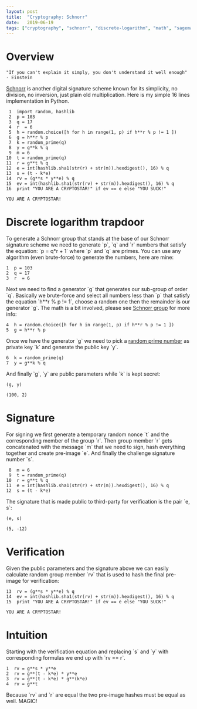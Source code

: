 ```yaml
---
layout: post
title:  "Cryptography: Schnorr"
date:   2019-06-19
tags: ["cryptography", "schnorr", "discrete-logarithm", "math", "sagemath"]
---
```



# Overview

    "If you can't explain it simply, you don't understand it well enough" - Einstein

[Schnorr](https://en.wikipedia.org/wiki/Schnorr_signature) is another digital signature scheme known for its simplicity, no division, no inversion, just plain old multiplication. Here is my simple 16 lines implementation in Python.

     1  import random, hashlib
     2  p = 103
     3  q = 17
     4  r  = 6
     5  h = random.choice([h for h in range(1, p) if h**r % p != 1 ])
     6  g = h**r % p
     7  k = random_prime(q)
     8  y = g**k % q
     9  m = 6
    10  t = random_prime(q)
    11  r = g**t % q
    12  e = int(hashlib.sha1(str(r) + str(m)).hexdigest(), 16) % q
    13  s = (t - k*e)
    14  rv = (g**s * y**e) % q
    15  ev = int(hashlib.sha1(str(rv) + str(m)).hexdigest(), 16) % q
    16  print "YOU ARE A CRYPTOSTAR!" if ev == e else "YOU SUCK!"

    YOU ARE A CRYPTOSTAR!


# Discrete logarithm trapdoor

  To generate a Schnorr group that stands at the base of our Schnorr signature scheme we need to generate \`p\`, \`q\` and \`r\` numbers that satisfy the equation: \`p = q\*r + 1\` where \`p\` and \`q\` are primes.
You can use any algorithm (even brute-force) to generate the numbers, here are mine:

    1  p = 103
    2  q = 17
    3  r  = 6

Next we need to find a generator \`g\` that generates our sub-group of order \`q\`. Basically we brute-force and select all numbers less than \`p\` that satisfy the equation \`h\*\*r % p != 1\`, choose a random one then the remainder is our generator \`g\`. The math is a bit involved, please see [Schnorr group](https://en.wikipedia.org/wiki/Schnorr_group) for more info:

    4  h = random.choice([h for h in range(1, p) if h**r % p != 1 ])
    5  g = h**r % p

Once we have the generator \`g\` we need to pick a [random prime number](https://en.wikipedia.org/wiki/Multiplicative_group_of_integers_modulo_n) as private key \`k\` and generate the public key \`y\`.

    6  k = random_prime(q)
    7  y = g**k % q

And finally \`g\`, \`y\` are public parameters while \`k\` is kept secret:

    (g, y)

    (100, 2)


# Signature

For signing we first generate a temporary random nonce \`t\` and the corresponding member of the group \`r\`. Then group member \`r\` gets concatenated with the message \`m\` that we need to sign, hash everything together and create pre-image \`e\`. And finally the challenge signature number \`s\`.

     8  m = 6
     9  t = random_prime(q)
    10  r = g**t % q
    11  e = int(hashlib.sha1(str(r) + str(m)).hexdigest(), 16) % q
    12  s = (t - k*e)

The signature that is made public to third-party for verification is the pair \`e, s\`:

    (e, s)

    (5, -12)


# Verification

Given the public parameters and the signature above we can easily calculate random group member \`rv\` that is used to hash the final pre-image for verification:

    13  rv = (g**s * y**e) % q
    14  ev = int(hashlib.sha1(str(rv) + str(m)).hexdigest(), 16) % q
    15  print "YOU ARE A CRYPTOSTAR!" if ev == e else "YOU SUCK!"

    YOU ARE A CRYPTOSTAR!


# Intuition

Starting with the verification equation and replacing \`s\` and \`y\` with corresponding formulas we end up with \`rv == r\`.

    1  rv = g**s * y**e
    2  rv = g**(t - k*e) * y**e
    3  rv = g**(t - k*e) * g**(k*e)
    4  rv = g**t

Because \`rv\` and \`r\` are equal the two pre-image hashes must be equal as well. MAGIC!
